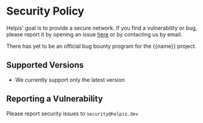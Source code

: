 # Security Policy

Helpis' goal is to provide a secure network. If you find a vulnerability or bug, please report it by opening an issue [here]({{repository}}/issues/new?assignees=&labels=&template=bug_template.md&title=) or by contacting us by email.

There has yet to be an official bug bounty program for the {{name}} project.

## Supported Versions
- We currently support only the latest version

## Reporting a Vulnerability

Please report security issues to `security@helpis.dev`
